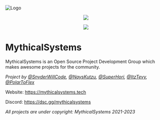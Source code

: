 ![Logo](https://i.imgur.com/xI3GLFc.jpeg)
<p align="center"><img src="https://discord.com/api/guilds/1080933452091752448/widget.png?style=shield"> 
<p align="center"><img src="https://img.shields.io/badge/License-MIT-green.svg"> 


# MythicalSystems

MythicalSystems is an Open Source Project Development Group which makes awesome projects for the community.

*Project by 
[@SnyderWillCode](https://github.com/SnyderWillCode),
[@NaysKutzu](https://github.com/NaysKutzu),
[@SuperHori](https://github.com/superhori69),
[@ItzTevy](https://github.com/ItzTevy),
[@PolarToFlex](https://github.com/PolarToFlex)*

Website: https://mythicalsystems.tech

Discord: https://dsc.gg/mythicalsystems

*All projects are under copyright: MythicalSystems 2021-2023*
